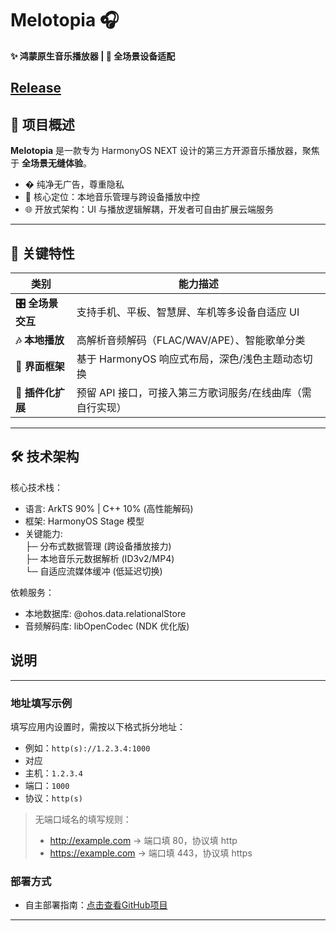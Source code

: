 # Melotopia 🎧  
**✨ 鸿蒙原生音乐播放器 | 🚀 全场景设备适配**  


[Release](https://github.com/XiaoChuangll/My-Blog/releases)
---

## 📖 项目概述  
**Melotopia** 是一款专为 HarmonyOS NEXT 设计的第三方开源音乐播放器，聚焦于 **全场景无缝体验**。  
- � 纯净无广告，尊重隐私  
- 🎯 核心定位：本地音乐管理与跨设备播放中控  
- 🌐 开放式架构：UI 与播放逻辑解耦，开发者可自由扩展云端服务  

---

## 🔑 关键特性  
| 类别                | 能力描述                                                                 |
|---------------------|--------------------------------------------------------------------------|
| **🎛️ 全场景交互**   | 支持手机、平板、智慧屏、车机等多设备自适应 UI                           |
| **🎶 本地播放**      | 高解析音频解码（FLAC/WAV/APE）、智能歌单分类                            |
| **🌌 界面框架**      | 基于 HarmonyOS 响应式布局，深色/浅色主题动态切换                        |
| **🔌 插件化扩展**    | 预留 API 接口，可接入第三方歌词服务/在线曲库（需自行实现）              |

---

## 🛠️ 技术架构  

核心技术栈：
- 语言: ArkTS 90% | C++ 10% (高性能解码)
- 框架: HarmonyOS Stage 模型
- 关键能力:  
  ├─ 分布式数据管理 (跨设备播放接力)  
  ├─ 本地音乐元数据解析 (ID3v2/MP4)  
  └─ 自适应流媒体缓冲 (低延迟切换)
  
依赖服务：
- 本地数据库: @ohos.data.relationalStore  
- 音频解码库: libOpenCodec (NDK 优化版)

## 说明
---


### 地址填写示例
填写应用内设置时，需按以下格式拆分地址：

- 例如：`http(s)://1.2.3.4:1000`
- 对应
- 主机：`1.2.3.4`
- 端口：`1000`
- 协议：`http(s)`

> 无端口域名的填写规则：
> - http://example.com → 端口填 80，协议填 http
> - https://example.com → 端口填 443，协议填 https
### 部署方式
- 自主部署指南：<a href="https://github.com/nooblong/NeteaseCloudMusicApiBackup" target="_blank">点击查看GitHub项目</a>

---


